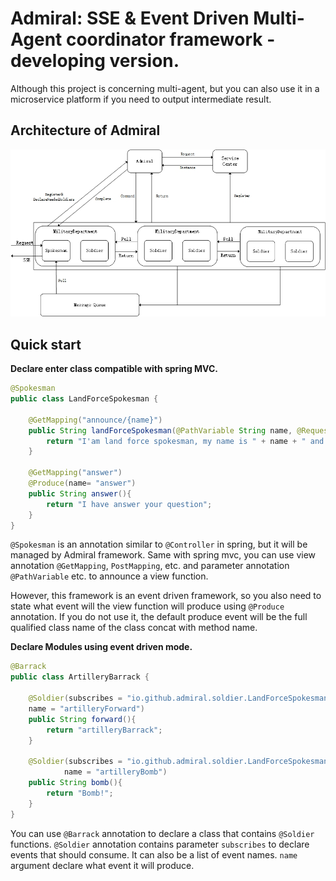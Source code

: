 # Admiral: SSE & Event Driven Multi-Agent coordinator framework - developing version. 
Although this project is concerning multi-agent, but you can also use it in a
microservice platform if you need to output intermediate result.

## Architecture of Admiral
![architecture](./docs/pictures/architecture.jpg)


## Quick start

**Declare enter class compatible with spring MVC.**

```java
@Spokesman
public class LandForceSpokesman {

    @GetMapping("announce/{name}")
    public String landForceSpokesman(@PathVariable String name, @RequestParam int age) {
        return "I'am land force spokesman, my name is " + name + " and age is " + age;
    }

    @GetMapping("answer")
    @Produce(name= "answer")
    public String answer(){
        return "I have answer your question";
    }
}
```

`@Spokesman` is an annotation similar to `@Controller` in spring, but it will be managed
by Admiral framework. Same with spring mvc, you can use view annotation `@GetMapping`,
`PostMapping`, etc. and parameter annotation `@PathVariable` etc. to announce a view function.

However, this framework is an event driven framework, so you also need to state what event will
the view function will produce using `@Produce` annotation. If you do not use it, the default 
produce event will be the full qualified class name of the class concat with method name.

**Declare Modules using event driven mode.**

```java
@Barrack
public class ArtilleryBarrack {

    @Soldier(subscribes = "io.github.admiral.soldier.LandForceSpokesman$landForceSpokesman",
    name = "artilleryForward")
    public String forward(){
        return "artilleryBarrack";
    }

    @Soldier(subscribes = "io.github.admiral.soldier.LandForceSpokesman$landForceSpokesman",
            name = "artilleryBomb")
    public String bomb(){
        return "Bomb!";
    }
}
```

You can use `@Barrack` annotation to declare a class that contains `@Soldier` functions.
`@Soldier` annotation contains parameter `subscribes` to declare events that should consume.
It can also be a list of event names. `name` argument declare what event it will produce.